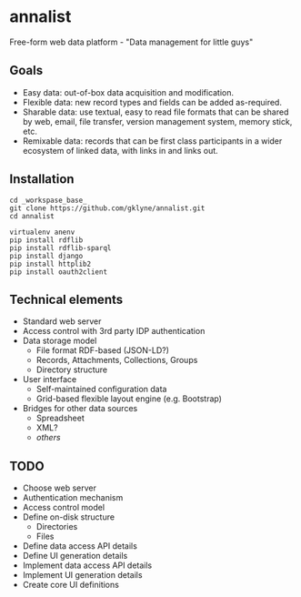 annalist
========

Free-form web data platform - "Data management for little guys"

Goals
-----

* Easy data: out-of-box data acquisition and modification.
* Flexible data: new record types and fields can be added as-required.
* Sharable data: use textual, easy to read file formats that can be shared by web, email, file transfer, version management system, memory stick, etc.
* Remixable data: records that can be first class participants in a wider ecosystem of linked data, with links in and links out.

Installation
------------

    cd _workspase_base_
    git clone https://github.com/gklyne/annalist.git
    cd annalist

    virtualenv anenv
    pip install rdflib
    pip install rdflib-sparql
    pip install django
    pip install httplib2
    pip install oauth2client

Technical elements
------------------

* Standard web server
* Access control with 3rd party IDP authentication
* Data storage model
    * File format RDF-based (JSON-LD?)
    * Records, Attachments, Collections, Groups
    * Directory structure
* User interface
    * Self-maintained configuration data
    * Grid-based flexible layout engine (e.g. Bootstrap)
* Bridges for other data sources
    * Spreadsheet
    * XML?
    * _others_

TODO
----

* Choose web server
* Authentication mechanism
* Access control model
* Define on-disk structure
    * Directories
    * Files
* Define data access API details
* Define UI generation details
* Implement data access API details
* Implement UI generation details
* Create core UI definitions
